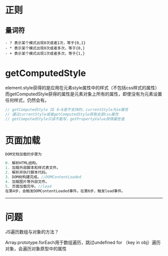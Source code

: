 # 正则
## 量词符
```
- ? 表示某个模式出现0次或者1次，等于{0,1}
- * 表示某个模式出现0次或者多次，等于{0,}
- + 表示某个模式出现1次或者多次，等于{1,} 
```

# getComputedStyle
element.style获得的是应用在元素style属性中的样式（不包括css样式的属性）而getComputedStyle获得的属性是元素对象上所有的属性，即使没有为元素设置任何样式，仍然会有。
```javascript
// getComputedStyle IE 6~8是不支持的，currentStyle为ie属性
// 通过currentStyle或者getComputedStyle获取全部css属性
// getComputedStyle只读不能写，getPropertyValue获得属性值
```

# 页面加载
```javascript
DOM文档加载的步骤为

0. 解析HTML结构。
1. 加载外部脚本和样式表文件。
2. 解析并执行脚本代码。
3. DOM树构建完成。//DOMContentLoaded
4. 加载图片等外部文件。
5. 页面加载完毕。//load
在第4步，会触发DOMContentLoaded事件。在第6步，触发load事件。
```



----

# 问题
JS遍历数组与对象的方法？

Array.prototype.forEach用于数组遍历，跳过undefined
for （key in obj）遍历对象，会遍历对象原型中的属性
